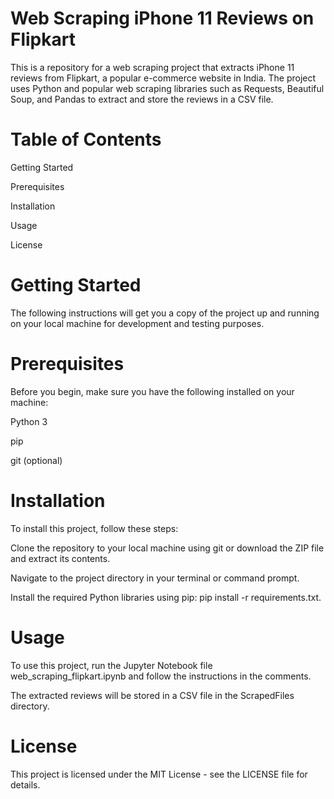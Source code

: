 # Web Scraping iPhone 11 Reviews on Flipkart
This is a repository for a web scraping project that extracts iPhone 11 reviews from Flipkart, a popular e-commerce website in India. The project uses Python and popular web scraping libraries such as Requests, Beautiful Soup, and Pandas to extract and store the reviews in a CSV file.

# Table of Contents
Getting Started

Prerequisites

Installation

Usage

License

# Getting Started

The following instructions will get you a copy of the project up and running on your local machine for development and testing purposes.

# Prerequisites

Before you begin, make sure you have the following installed on your machine:

Python 3

pip

git (optional)

# Installation

To install this project, follow these steps:

Clone the repository to your local machine using git or download the ZIP file and extract its contents.

Navigate to the project directory in your terminal or command prompt.

Install the required Python libraries using pip: pip install -r requirements.txt.

# Usage

To use this project, run the Jupyter Notebook file web_scraping_flipkart.ipynb and follow the instructions in the comments.

The extracted reviews will be stored in a CSV file in the ScrapedFiles directory.

# License

This project is licensed under the MIT License - see the LICENSE file for details.
